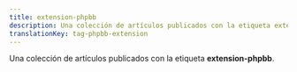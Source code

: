```yaml
---
title: extension-phpbb
description: Una colección de artículos publicados con la etiqueta extension-phpbb.
translationKey: tag-phpbb-extension
---
```

Una colección de artículos publicados con la etiqueta **extension-phpbb**.
